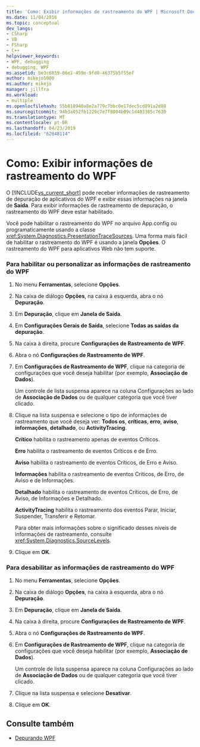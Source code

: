 ```yaml
---
title: 'Como: Exibir informações de rastreamento do WPF | Microsoft Docs'
ms.date: 11/04/2016
ms.topic: conceptual
dev_langs:
- CSharp
- VB
- FSharp
- C++
helpviewer_keywords:
- WPF, debugging
- debugging, WPF
ms.assetid: be3c6859-06e1-459e-9fd0-46375b5f55ef
author: mikejo5000
ms.author: mikejo
manager: jillfra
ms.workload:
- multiple
ms.openlocfilehash: 55b818940a8e2a779c7bbc0e17dec5cd891a2d88
ms.sourcegitcommit: 94b3a052fb1229c7e7f8804b09c1d403385c7630
ms.translationtype: MT
ms.contentlocale: pt-BR
ms.lasthandoff: 04/23/2019
ms.locfileid: "62848114"
---
```

# <a name="how-to-display-wpf-trace-information"></a>Como: Exibir informações de rastreamento do WPF
O [!INCLUDE[vs_current_short](../code-quality/includes/vs_current_short_md.md)] pode receber informações de rastreamento de depuração de aplicativos do WPF e exibir essas informações na janela de **Saída**. Para exibir informações de rastreamento de depuração, o rastreamento do WPF deve estar habilitado.

 Você pode habilitar o rastreamento do WPF no arquivo App.config ou programaticamente usando a classe <xref:System.Diagnostics.PresentationTraceSources>. Uma forma mais fácil de habilitar o rastreamento do WPF é usando a janela **Opções**. O rastreamento do WPF para aplicativos Web não tem suporte.

### <a name="to-enable-or-customize-wpf-trace-information"></a>Para habilitar ou personalizar as informações de rastreamento do WPF

1. No menu **Ferramentas**, selecione **Opções**.

2. Na caixa de diálogo **Opções**, na caixa à esquerda, abra o nó **Depuração**.

3. Em **Depuração**, clique em **Janela de Saída**.

4. Em **Configurações Gerais de Saída**, selecione **Todas as saídas da depuração**.

5. Na caixa à direita, procure **Configurações de Rastreamento de WPF**.

6. Abra o nó **Configurações de Rastreamento de WPF**.

7. Em **Configurações de Rastreamento de WPF**, clique na categoria de configurações que você deseja habilitar (por exemplo, **Associação de Dados**).

     Um controle de lista suspensa aparece na coluna Configurações ao lado de **Associação de Dados** ou de qualquer categoria que você tiver clicado.

8. Clique na lista suspensa e selecione o tipo de informações de rastreamento que você deseja ver: **Todos os**, **críticas**, **erro**, **aviso**, **informações**, **detalhado**, ou **ActivityTracing**.

     **Crítico** habilita o rastreamento apenas de eventos Críticos.

     **Erro** habilita o rastreamento de eventos Críticos e de Erro.

     **Aviso** habilita o rastreamento de eventos Críticos, de Erro e Aviso.

     **Informações** habilita o rastreamento de eventos Críticos, de Erro, de Aviso e de Informações.

     **Detalhado** habilita o rastreamento de eventos Críticos, de Erro, de Aviso, de Informações e Detalhado.

     **ActivityTracing** habilita o rastreamento dos eventos Parar, Iniciar, Suspender, Transferir e Retomar.

     Para obter mais informações sobre o significado desses níveis de informações de rastreamento, consulte <xref:System.Diagnostics.SourceLevels>.

9. Clique em **OK**.

### <a name="to-disable-wpf-trace-information"></a>Para desabilitar as informações de rastreamento do WPF

1. No menu **Ferramentas**, selecione **Opções**.

2. Na caixa de diálogo **Opções**, na caixa à esquerda, abra o nó **Depuração**.

3. Em **Depuração**, clique em **Janela de Saída**.

4. Na caixa à direita, procure **Configurações de Rastreamento de WPF**.

5. Abra o nó **Configurações de Rastreamento de WPF**.

6. Em **Configurações de Rastreamento de WPF**, clique na categoria de configurações que você deseja habilitar (por exemplo, **Associação de Dados**).

     Um controle de lista suspensa aparece na coluna Configurações ao lado de **Associação de Dados** ou de qualquer categoria que você tiver clicado.

7. Clique na lista suspensa e selecione **Desativar**.

8. Clique em **OK**.

## <a name="see-also"></a>Consulte também
- [Depurando WPF](../debugger/debugging-wpf.md)